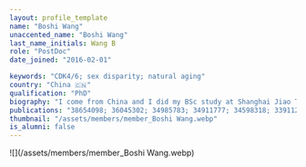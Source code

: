 ```yaml
---
layout: profile_template
name: "Boshi Wang"
unaccented_name: "Boshi Wang"
last_name_initials: Wang B
role: "PostDoc"
date_joined: "2016-02-01"

keywords: "CDK4/6; sex disparity; natural aging"
country: "China 🇨🇳"
qualification: "PhD"
biography: "I come from China and I did my BSc study at Shanghai Jiao Tong University and my MPhil study at The University of Hong Kong. In September 2020, I received my PhD degree from the University of Groningen under the supervision of Prof. Marco Demaria. Now, I work as a Senior Researcher in the Demaria lab. My research is mainly focused on three projects: 1) Exploring the roles of CDK4/6 inhibitors in senescence/SASP and cancer therapy; 2) Investigating the differential features of senescent cells from different sex origin; 3) Identifying the contribution of senescent cells to natural ageing; In my projects, patient biopsies, transgenic/xenograft mouse models, mammalian cell models, RNA-sequencing, proteomics, lipidomics and a series of biochemical methods are used."
publications: "38654098; 36045302; 34985783; 34911777; 34598318; 33911261; 33823141; 33056980; 32482536; 29575469; 27979832"
thumbnail: "/assets/members/member_Boshi Wang.webp"
is_alumni: false
---
```


 ![](/assets/members/member_Boshi Wang.webp)

 
